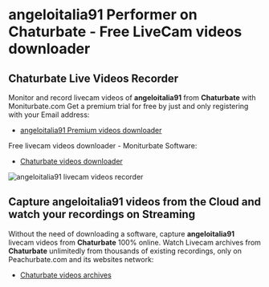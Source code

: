 # angeloitalia91 Performer on Chaturbate - Free LiveCam videos downloader

## Chaturbate Live Videos Recorder

Monitor and record livecam videos of **angeloitalia91** from **Chaturbate** with Moniturbate.com
Get a premium trial for free by just and only registering with your Email address:
* [angeloitalia91 Premium videos downloader](https://moniturbate.com/request-demo-licence-key.html)

Free livecam videos downloader - Moniturbate Software:
* [Chaturbate videos downloader](https://moniturbate.com/moniturbate-download-software.html)

![angeloitalia91 livecam videos recorder](https://peachurnet.com/templates/moniturbate-software.png)


## Capture angeloitalia91 videos from the Cloud and watch your recordings on Streaming

Without the need of downloading a software, capture **angeloitalia91** livecam videos from **Chaturbate** 100% online.
Watch Livecam archives from **Chaturbate** unlimitedly from thousands of existing recordings, only on Peachurbate.com and its websites network:
* [Chaturbate videos archives](https://peachurnet.com/)